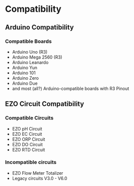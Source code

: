 # Compatibility

## Arduino Compatibility

### Compatible Boards
* Arduino Uno (R3)
* Arduino Mega 2560 (R3)
* Arduino Leanardo
* Arduino Yun
* Arduino 101
* Arduino Zero
* Arduino Due
* and most (all?) Arduino-compatible boards with R3 Pinout


## EZO Circuit Compatibility


### Compatible Circuits
* EZO pH Circuit
* EZO EC Circuit
* EZO ORP Circuit
* EZO DO Circuit
* EZO RTD Circuit


### Incompatible circuits
* EZO Flow Meter Totalizer
* Legacy circuits V3.0 - V6.0
